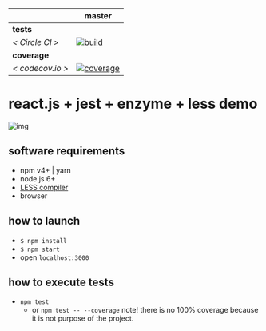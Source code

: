 [circle.ci-master-badge]: https://circleci.com/gh/eugene-matvejev/react-jest-enzyme-less-demo/tree/master.svg?style=svg
[circle.ci-master-link]: https://circleci.com/gh/eugene-matvejev/react-jest-enzyme-less-demo/tree/master
[codecov.io-master-badge]: https://codecov.io/gh/eugene-matvejev/react-jest-enzyme-less-demo/branch/master/graph/badge.svg
[codecov.io-master-link]: https://codecov.io/gh/eugene-matvejev/react-jest-enzyme-less-demo/branch/master

|                  | master
|---               |---
| __tests__        |
| _< Circle CI >_  | [![build][circle.ci-master-badge]][circle.ci-master-link]
| __coverage__     |
| _< codecov.io >_ | [![coverage][codecov.io-master-badge]][codecov.io-master-link]

# react.js + jest + enzyme + less demo
![img](https://github.com/eugene-matvejev/react-jest-enzyme-less-demo/blob/master/docs/screencapture-localhost-3000-1516748975936.png)

## software requirements
  * npm v4+ | yarn
  * node.js 6+
  * [LESS compiler](http://http://lesscss.org/)
  * browser

## how to launch
  * `$ npm install`
  * `$ npm start`
  * open `localhost:3000`

## how to execute tests
  * `npm test`
    * or `npm test -- --coverage` note! there is no 100% coverage because it is not purpose of the project.
